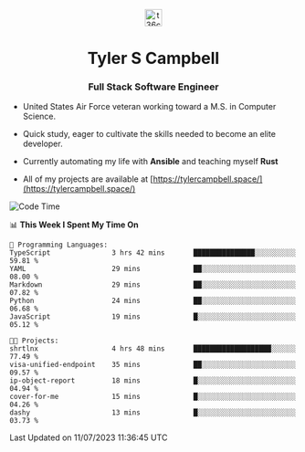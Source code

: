 <p align="center">
<a href="https://www.linkedin.com/in/t36campbell" target="blank"><img align="center" src="https://ik.imagekit.io/t36campbell/Portfolio/linkedin.png.original_m8bbGgPh6.png" alt="t36campbell" height="30" width="30" /></a>
</p>
<h1 align="center">Tyler S Campbell</h1>
<h3 align="center">Full Stack Software Engineer</h3>

* United States Air Force veteran working toward a M.S. in Computer Science.

* Quick study, eager to cultivate the skills needed to become an elite developer.

* Currently automating my life with **Ansible** and teaching myself **Rust**

* All of my projects are available at [https://tylercampbell.space/](https://tylercampbell.space/)

<!--START_SECTION:waka-->
![Code Time](http://img.shields.io/badge/Code%20Time-2%2C607%20hrs%2042%20mins-blue)

📊 **This Week I Spent My Time On** 

```text
💬 Programming Languages: 
TypeScript               3 hrs 42 mins       ███████████████░░░░░░░░░░   59.81 % 
YAML                     29 mins             ██░░░░░░░░░░░░░░░░░░░░░░░   08.00 % 
Markdown                 29 mins             ██░░░░░░░░░░░░░░░░░░░░░░░   07.82 % 
Python                   24 mins             ██░░░░░░░░░░░░░░░░░░░░░░░   06.68 % 
JavaScript               19 mins             █░░░░░░░░░░░░░░░░░░░░░░░░   05.12 % 

🐱‍💻 Projects: 
shrtlnx                  4 hrs 48 mins       ███████████████████░░░░░░   77.49 % 
visa-unified-endpoint    35 mins             ██░░░░░░░░░░░░░░░░░░░░░░░   09.57 % 
ip-object-report         18 mins             █░░░░░░░░░░░░░░░░░░░░░░░░   04.94 % 
cover-for-me             15 mins             █░░░░░░░░░░░░░░░░░░░░░░░░   04.26 % 
dashy                    13 mins             █░░░░░░░░░░░░░░░░░░░░░░░░   03.73 % 
```


 Last Updated on 11/07/2023 11:36:45 UTC
<!--END_SECTION:waka-->
